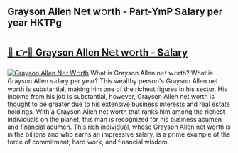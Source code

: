 ## Grayson Allen N𝚎t w𝚘rth - Part-YmP S𝚊lary per year HKTPg

# <h2><a href="http://gc526f.nevu.top/?p=Grayson+Allen">🔗 👉🔴 Grayson Allen N𝚎t w𝚘rth - S𝚊lary</a></h2>

[![Grayson Allen N𝚎t W𝚘rth](https://i.imgur.com/Oavwk0R.jpeg)](http://gc526f.nevu.top/?p=Grayson+Allen)
What is Grayson Allen n𝚎t w𝚘rth? What is Grayson Allen s𝚊lary per year?
This wealthy person's Grayson Allen net worth is substantial, making him one of the richest figures in his sector. His income from his job is substantial, however, Grayson Allen net worth is thought to be greater due to his extensive business interests and real estate holdings. With a Grayson Allen net worth that ranks him among the richest individuals on the planet, this man is recognized for his business acumen and financial acumen. This rich individual, whose Grayson Allen net worth is in the billions and who earns an impressive salary, is a prime example of the force of commitment, hard work, and financial wisdom.
